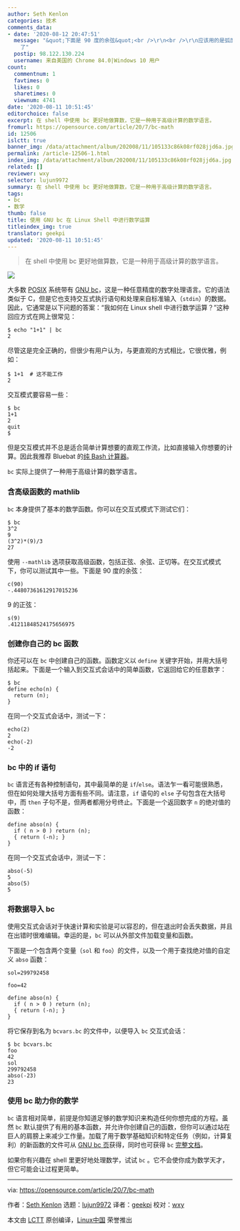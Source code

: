 ```yaml
---
author: Seth Kenlon
categories: 技术
comments_data:
- date: '2020-08-12 20:47:51'
  message: "&quot;下面是 90 度的余弦&quot;<br />\r\n<br />\r\n应该用的是弧度，s(3.1416926) 就几乎是 0
    了"
  postip: 98.122.130.224
  username: 来自美国的 Chrome 84.0|Windows 10 用户
count:
  commentnum: 1
  favtimes: 0
  likes: 0
  sharetimes: 0
  viewnum: 4741
date: '2020-08-11 10:51:45'
editorchoice: false
excerpt: 在 shell 中使用 bc 更好地做算数，它是一种用于高级计算的数学语言。
fromurl: https://opensource.com/article/20/7/bc-math
id: 12506
islctt: true
banner_img: /data/attachment/album/202008/11/105133c86k08rf028jjd6a.jpg
permalink: /article-12506-1.html
index_img: /data/attachment/album/202008/11/105133c86k08rf028jjd6a.jpg.thumb.jpg
related: []
reviewer: wxy
selector: lujun9972
summary: 在 shell 中使用 bc 更好地做算数，它是一种用于高级计算的数学语言。
tags:
- bc
- 数学
thumb: false
title: 使用 GNU bc 在 Linux Shell 中进行数学运算
titleindex_img: true
translator: geekpi
updated: '2020-08-11 10:51:45'
---
```



> 
> 在 shell 中使用 bc 更好地做算数，它是一种用于高级计算的数学语言。
> 
> 
> 


![](/data/attachment/album/202008/11/105133c86k08rf028jjd6a.jpg)


大多数 [POSIX](https://opensource.com/article/19/7/what-posix-richard-stallman-explains) 系统带有 [GNU bc](https://www.gnu.org/software/bc/)，这是一种任意精度的数字处理语言。它的语法类似于 C，但是它也支持交互式执行语句和处理来自标准输入（`stdin`）的数据。因此，它通常是以下问题的答案：“我如何在 Linux shell 中进行数学运算？”这种回应方式在网上很常见：



```
$ echo "1+1" | bc
2

```

尽管这是完全正确的，但很少有用户认为，与更直观的方式相比，它很优雅，例如：



```
$ 1+1  # 这不能工作
2

```

交互模式要容易一些：



```
$ bc
1+1
2
quit
$

```

但是交互模式并不总是适合简单计算想要的直观工作流，比如直接输入你想要的计算。因此我推荐 Bluebat 的[纯 Bash 计算器](https://raw.githubusercontent.com/bluebat/.bash/master/bashbc.sh)。


`bc` 实际上提供了一种用于高级计算的数学语言。


### 含高级函数的 mathlib


`bc` 本身提供了基本的数学函数。你可以在交互式模式下测试它们：



```
$ bc
3^2
9
(3^2)*(9)/3
27

```

使用 `--mathlib` 选项获取高级函数，包括正弦、余弦、正切等。在交互式模式下，你可以测试其中一些。下面是 90 度的余弦：



```
c(90)
-.44807361612917015236

```

9 的正弦：



```
s(9)
.41211848524175656975

```

### 创建你自己的 bc 函数


你还可以在 `bc` 中创建自己的函数。函数定义以 `define` 关键字开始，并用大括号括起来。下面是一个输入到交互式会话中的简单函数，它返回给它的任意数字：



```
$ bc
define echo(n) {
  return (n);
}

```

在同一个交互式会话中，测试一下：



```
echo(2)
2
echo(-2)
-2

```

### bc 中的 if 语句


`bc` 语言还有各种控制语句，其中最简单的是 `if`/`else`。语法乍一看可能很熟悉，但在如何处理大括号方面有些不同。请注意，`if` 语句的 `else` 子句包含在大括号中，而 `then` 子句不是，但两者都用分号终止。下面是一个返回数字 `n` 的绝对值的函数：



```
define abso(n) {
  if ( n > 0 ) return (n);
  { return (-n); }
}

```

在同一个交互式会话中，测试一下：



```
abso(-5)
5
abso(5)
5

```

### 将数据导入 bc


使用交互式会话对于快速计算和实验是可以容忍的，但在退出时会丢失数据，并且在出错时很难编辑。幸运的是，`bc` 可以从外部文件加载变量和函数。


下面是一个包含两个变量（`sol` 和 `foo`）的文件，以及一个用于查找绝对值的自定义 `abso` 函数：



```
sol=299792458

foo=42

define abso(n) {
  if ( n > 0 ) return (n);
  { return (-n); }
}

```

将它保存到名为 `bcvars.bc` 的文件中，以便导入 `bc` 交互式会话：



```
$ bc bcvars.bc
foo
42
sol
299792458
abso(-23)
23

```

### 使用 bc 助力你的数学


`bc` 语言相对简单，前提是你知道足够的数学知识来构造任何你想完成的方程。虽然 `bc` 默认提供了有用的基本函数，并允许你创建自己的函数，但你可以通过站在巨人的肩膀上来减少工作量。加载了用于数学基础知识和特定任务（例如，计算复利）的新函数的文件可从 [GNU bc 页](http://phodd.net/gnu-bc/)获得，同时也可获得 `bc` [完整文档](https://www.gnu.org/software/bc/manual/html_mono/bc.html)。


如果你有兴趣在 shell 里更好地处理数学，试试 `bc` 。它不会使你成为数学天才，但它可能会让过程更简单。




---


via: <https://opensource.com/article/20/7/bc-math>


作者：[Seth Kenlon](https://opensource.com/users/seth) 选题：[lujun9972](https://github.com/lujun9972) 译者：[geekpi](https://github.com/geekpi) 校对：[wxy](https://github.com/wxy)


本文由 [LCTT](https://github.com/LCTT/TranslateProject) 原创编译，[Linux中国](https://linux.cn/) 荣誉推出